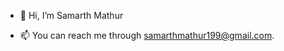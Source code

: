- 👋 Hi, I’m Samarth Mathur
<!---
- I'm pursuing my bachelor's degree in Engineering - branch - Computer Science.

- 👀 I’m interested in ...

- 🌱 I’m currently learning ...
 
-💞️ I’m looking to collaborate on ...
--->
- 📫 You can reach me through samarthmathur199@gmail.com.  

<!---
samarth-mathur12/samarth-mathur12 is a ✨ special ✨ repository because its `README.md` (this file) appears on your GitHub profile.
You can click the Preview link to take a look at your changes.
--->
